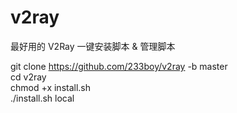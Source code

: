 # v2ray
最好用的 V2Ray 一键安装脚本 &amp; 管理脚本


git clone https://github.com/233boy/v2ray -b master  
cd v2ray  
chmod +x install.sh  
./install.sh local  
